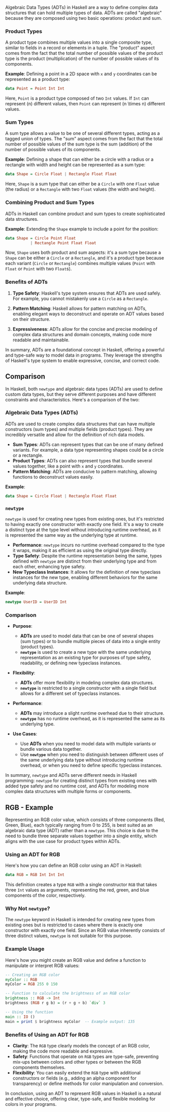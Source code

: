 Algebraic Data Types (ADTs) in Haskell are a way to define complex data structures that can hold multiple types of data. ADTs are called "algebraic" because they are composed using two basic operations: product and sum.

### Product Types

A product type combines multiple values into a single composite type, similar to fields in a record or elements in a tuple. The "product" aspect comes from the fact that the total number of possible values of the product type is the product (multiplication) of the number of possible values of its components.

**Example**: Defining a point in a 2D space with `x` and `y` coordinates can be represented as a product type:

```haskell
data Point = Point Int Int
```

Here, `Point` is a product type composed of two `Int` values. If `Int` can represent \(n\) different values, then `Point` can represent \(n \times n\) different values.

### Sum Types

A sum type allows a value to be one of several different types, acting as a tagged union of types. The "sum" aspect comes from the fact that the total number of possible values of the sum type is the sum (addition) of the number of possible values of its components.

**Example**: Defining a shape that can either be a circle with a radius or a rectangle with width and height can be represented as a sum type:

```haskell
data Shape = Circle Float | Rectangle Float Float
```

Here, `Shape` is a sum type that can either be a `Circle` with one `Float` value (the radius) or a `Rectangle` with two `Float` values (the width and height).

### Combining Product and Sum Types

ADTs in Haskell can combine product and sum types to create sophisticated data structures.

**Example**: Extending the `Shape` example to include a point for the position:

```haskell
data Shape = Circle Point Float
           | Rectangle Point Float Float
```

Now, `Shape` uses both product and sum aspects: it's a sum type because a `Shape` can be either a `Circle` or a `Rectangle`, and it's a product type because each variant (`Circle` or `Rectangle`) combines multiple values (`Point` with `Float` or `Point` with two `Float`s).

### Benefits of ADTs

1. **Type Safety**: Haskell's type system ensures that ADTs are used safely. For example, you cannot mistakenly use a `Circle` as a `Rectangle`.

2. **Pattern Matching**: Haskell allows for pattern matching on ADTs, enabling elegant ways to deconstruct and operate on ADT values based on their structure.

3. **Expressiveness**: ADTs allow for the concise and precise modeling of complex data structures and domain concepts, making code more readable and maintainable.

In summary, ADTs are a foundational concept in Haskell, offering a powerful and type-safe way to model data in programs. They leverage the strengths of Haskell's type system to enable expressive, concise, and correct code.

## Comparison

In Haskell, both `newtype` and algebraic data types (ADTs) are used to define custom data types, but they serve different purposes and have different constraints and characteristics. Here's a comparison of the two:

### Algebraic Data Types (ADTs)

ADTs are used to create complex data structures that can have multiple constructors (sum types) and multiple fields (product types). They are incredibly versatile and allow for the definition of rich data models.

- **Sum Types**: ADTs can represent types that can be one of many defined variants. For example, a data type representing shapes could be a circle or a rectangle.
- **Product Types**: ADTs can also represent types that bundle several values together, like a point with `x` and `y` coordinates.
- **Pattern Matching**: ADTs are conducive to pattern matching, allowing functions to deconstruct values easily.

**Example**:
```haskell
data Shape = Circle Float | Rectangle Float Float
```

### `newtype`

`newtype` is used for creating new types from existing ones, but it's restricted to having exactly one constructor with exactly one field. It's a way to create a distinct type at the type level without introducing runtime overhead, as it is represented the same way as the underlying type at runtime.

- **Performance**: `newtype` incurs no runtime overhead compared to the type it wraps, making it as efficient as using the original type directly.
- **Type Safety**: Despite the runtime representation being the same, types defined with `newtype` are distinct from their underlying type and from each other, enhancing type safety.
- **New Typeclass Instances**: It allows for the definition of new typeclass instances for the new type, enabling different behaviors for the same underlying data structure.

**Example**:
```haskell
newtype UserID = UserID Int
```

### Comparison

- **Purpose**:
  - **ADTs** are used to model data that can be one of several shapes (sum types) or to bundle multiple pieces of data into a single entity (product types).
  - **`newtype`** is used to create a new type with the same underlying representation as an existing type for purposes of type safety, readability, or defining new typeclass instances.

- **Flexibility**:
  - **ADTs** offer more flexibility in modeling complex data structures.
  - **`newtype`** is restricted to a single constructor with a single field but allows for a different set of typeclass instances.

- **Performance**:
  - **ADTs** may introduce a slight runtime overhead due to their structure.
  - **`newtype`** has no runtime overhead, as it is represented the same as its underlying type.

- **Use Cases**:
  - Use **ADTs** when you need to model data with multiple variants or bundle various data together.
  - Use **`newtype`** when you need to distinguish between different uses of the same underlying data type without introducing runtime overhead, or when you need to define specific typeclass instances.

In summary, `newtype` and ADTs serve different needs in Haskell programming: `newtype` for creating distinct types from existing ones with added type safety and no runtime cost, and ADTs for modeling more complex data structures with multiple forms or components.

## RGB - Example

Representing an RGB color value, which consists of three components (Red, Green, Blue), each typically ranging from 0 to 255, is best suited as an algebraic data type (ADT) rather than a `newtype`. This choice is due to the need to bundle three separate values together into a single entity, which aligns with the use case for product types within ADTs.

### Using an ADT for RGB

Here's how you can define an RGB color using an ADT in Haskell:

```haskell
data RGB = RGB Int Int Int
```

This definition creates a type `RGB` with a single constructor `RGB` that takes three `Int` values as arguments, representing the red, green, and blue components of the color, respectively.

### Why Not `newtype`?

The `newtype` keyword in Haskell is intended for creating new types from existing ones but is restricted to cases where there is exactly one constructor with exactly one field. Since an RGB value inherently consists of three distinct values, `newtype` is not suitable for this purpose.

### Example Usage

Here's how you might create an RGB value and define a function to manipulate or interpret RGB values:

```haskell
-- Creating an RGB color
myColor :: RGB
myColor = RGB 255 0 150

-- Function to calculate the brightness of an RGB color
brightness :: RGB -> Int
brightness (RGB r g b) = (r + g + b) `div` 3

-- Using the function
main :: IO ()
main = print $ brightness myColor  -- Example output: 135
```

### Benefits of Using an ADT for RGB

- **Clarity**: The `RGB` type clearly models the concept of an RGB color, making the code more readable and expressive.
- **Safety**: Functions that operate on `RGB` types are type-safe, preventing mix-ups between colors and other types or between the RGB components themselves.
- **Flexibility**: You can easily extend the `RGB` type with additional constructors or fields (e.g., adding an alpha component for transparency) or define methods for color manipulation and conversion.

In conclusion, using an ADT to represent RGB values in Haskell is a natural and effective choice, offering clear, type-safe, and flexible modeling for colors in your programs.
